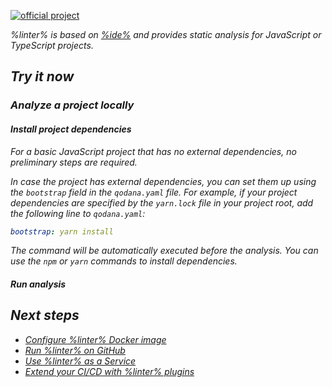[//]: # (title: Qodana for JS)

[![official project](https://jb.gg/badges/official-flat-square.svg)](https://confluence.jetbrains.com/display/ALL/JetBrains+on+GitHub)

<note>
    <p>
<include src="lib_qd.xml" include-id="eap-warning">
<var name="product" value="Qodana JS"/>
</include>
</p>
</note>

<var name="linter" value="Qodana for JS"/>

<var name="linter" value="Qodana JS"/>
<var name="ide" value="WebStorm"/>
<var name="docker-image" value="jetbrains/qodana-js:2022.2-eap"/>

%linter% is based on [%ide%](https://www.jetbrains.com/webstorm/) and provides static analysis for JavaScript or TypeScript projects.

## Try it now

### Analyze a project locally

#### Install project dependencies

For a basic JavaScript project that has no external dependencies, no preliminary steps are required.

In case the project has external dependencies, you can set them up using the `bootstrap` field in the `qodana.yaml` file. 
For example, if your project dependencies are specified by the `yarn.lock` file in your project root, add the following 
line to `qodana.yaml`:

```yaml
bootstrap: yarn install
```

The command will be automatically executed before the analysis. You can use the `npm` or `yarn` commands to install dependencies.

#### Run analysis

<p><include src="lib_qd.xml" include-id="qodana-cli-quickstart" use-filter="js-py,js-only,non-gs,empty"/></p>

## Next steps

- <a href="qodana-js-docker-readme.xml">Configure %linter% Docker image</a>
- <a href="github.md">Run %linter% on GitHub</a>
- <a href="service.md">Use %linter% as a Service</a>
- <a href="ci.md">Extend your CI/CD with %linter% plugins</a>
